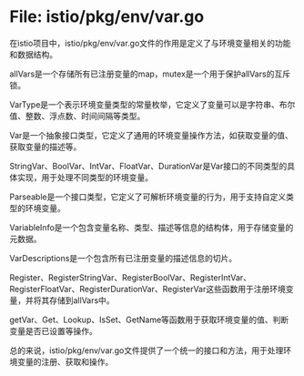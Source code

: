 # File: istio/pkg/env/var.go

在istio项目中，istio/pkg/env/var.go文件的作用是定义了与环境变量相关的功能和数据结构。

allVars是一个存储所有已注册变量的map，mutex是一个用于保护allVars的互斥锁。

VarType是一个表示环境变量类型的常量枚举，它定义了变量可以是字符串、布尔值、整数、浮点数、时间间隔等类型。

Var是一个抽象接口类型，它定义了通用的环境变量操作方法，如获取变量的值、获取变量的描述等。

StringVar、BoolVar、IntVar、FloatVar、DurationVar是Var接口的不同类型的具体实现，用于处理不同类型的环境变量。

Parseable是一个接口类型，它定义了可解析环境变量的行为，用于支持自定义类型的环境变量。

VariableInfo是一个包含变量名称、类型、描述等信息的结构体，用于存储变量的元数据。

VarDescriptions是一个包含所有已注册变量的描述信息的切片。

Register、RegisterStringVar、RegisterBoolVar、RegisterIntVar、RegisterFloatVar、RegisterDurationVar、RegisterVar这些函数用于注册环境变量，并将其存储到allVars中。

getVar、Get、Lookup、IsSet、GetName等函数用于获取环境变量的值、判断变量是否已设置等操作。

总的来说，istio/pkg/env/var.go文件提供了一个统一的接口和方法，用于处理环境变量的注册、获取和操作。


